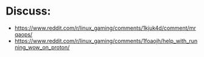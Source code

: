
# Discuss:
- https://www.reddit.com/r/linux_gaming/comments/1kjuk4d/comment/mrqaops/
- https://www.reddit.com/r/linux_gaming/comments/1foaojh/help_with_running_wow_on_proton/

